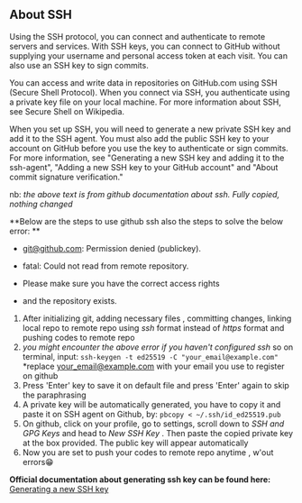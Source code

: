 ## About SSH
Using the SSH protocol, you can connect and authenticate to remote servers and services. With SSH keys, you can connect 
to GitHub without supplying your username and personal access token at each visit. 
You can also use an SSH key to sign commits.

You can access and write data in repositories on GitHub.com using SSH (Secure Shell Protocol). When you connect via SSH,
you authenticate using a private key file on your local machine. For more information about SSH, see Secure Shell on
Wikipedia.

When you set up SSH, you will need to generate a new private SSH key and add it to the SSH agent. You must also add the
public SSH key to your account on GitHub before you use the key to authenticate or sign commits. For more information,
see "Generating a new SSH key and adding it to the ssh-agent", "Adding a new SSH key to your GitHub account" and 
"About commit signature verification."

nb: *the above text is from github documentation about ssh. Fully copied, nothing changed*

**Below are the steps to use github ssh also the steps to solve the below error: **
- git@github.com: Permission denied (publickey).
- fatal: Could not read from remote repository.

- Please make sure you have the correct access rights
- and the repository exists.

1. After initializing git, adding necessary files , committing changes, linking local repo to remote repo using 
*ssh* format instead of *https* format and pushing codes to remote repo
2. *you might encounter the above error if you haven't configured ssh* so on terminal, input: 
`ssh-keygen -t ed25519 -C "your_email@example.com"` *replace your_email@example.com with your email you use to register
on github
3. Press 'Enter' key to save it on default file and press 'Enter' again to skip the paraphrasing
4. A private key will be automatically generated, you have to copy it and paste it on SSH agent on Github, by:
`pbcopy < ~/.ssh/id_ed25519.pub`
5. On github, click on your profile, go to settings, scroll down to *SSH and GPG Keys* and head to *New SSH Key* . Then
paste the copied private key at the box provided. The public key will appear automatically
6. Now you are set to push your codes to remote repo anytime , w'out errors😁




**Official documentation about generating ssh key can be found here:** [Generating a new SSH key](https://docs.github.com/en/authentication/connecting-to-github-with-ssh/generating-a-new-ssh-key-and-adding-it-to-the-ssh-agent.com)


